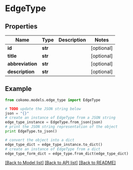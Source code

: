 # EdgeType


## Properties
Name | Type | Description | Notes
------------ | ------------- | ------------- | -------------
**id** | **str** |  | [optional] 
**title** | **str** |  | [optional] 
**abbreviation** | **str** |  | [optional] 
**description** | **str** |  | [optional] 

## Example

```python
from cokomo.models.edge_type import EdgeType

# TODO update the JSON string below
json = "{}"
# create an instance of EdgeType from a JSON string
edge_type_instance = EdgeType.from_json(json)
# print the JSON string representation of the object
print EdgeType.to_json()

# convert the object into a dict
edge_type_dict = edge_type_instance.to_dict()
# create an instance of EdgeType from a dict
edge_type_form_dict = edge_type.from_dict(edge_type_dict)
```
[[Back to Model list]](../README.md#documentation-for-models) [[Back to API list]](../README.md#documentation-for-api-endpoints) [[Back to README]](../README.md)


